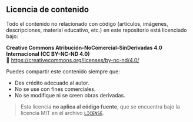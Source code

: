 ## Licencia de contenido

Todo el contenido no relacionado con código (artículos, imágenes, descripciones, material educativo, etc.) en este repositorio está licenciado bajo:

**Creative Commons Atribución-NoComercial-SinDerivadas 4.0 Internacional (CC BY-NC-ND 4.0)**  
🔗 https://creativecommons.org/licenses/by-nc-nd/4.0/

Puedes compartir este contenido siempre que:
- Des crédito adecuado al autor.
- No se use con fines comerciales.
- No se modifique ni se creen obras derivadas.

> Esta licencia **no aplica al código fuente**, que se encuentra bajo la licencia MIT en el archivo [`LICENSE`](./LICENSE).
